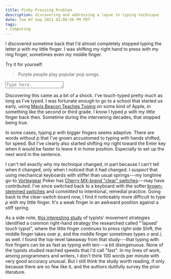 ```yaml
---
title: Pinky Pressing Problem
description: discovering and addressing a lapse in typing technique
date: Tue 07 Sep 2021 02:06:56 PM PDT
tags:
- Computing
---
```


I discovered sometime back that I'd almost completely stopped typing the letter _p_ with my little finger.  I was shifting my right hand to press with my ring finger, sometimes even my middle finger.

Try it for yourself:

> Purple people play popular pop songs.

<textarea rows=1 id="typingSpace" placeholder="Type here."></textarea>

Discovering this came as a bit of a shock.  I've touch-typed pretty much as long as I've typed.  I was fortunate enough to go to a school that started us early, using [Mavis Beacon Teaches Typing](https://en.wikipedia.org/wiki/Mavis_Beacon_Teaches_Typing) on some kind of Apple, in something like the second or third grade.  I know I typed _p_ with my little finger back then.  Sometime during the intervening decades, that stopped being true.

In some cases, typing _p_ with bigger fingers seems adaptive.  There are words without _p_ that I've grown accustomed to typing with hands shifted, for speed.  But I've clearly also started shifting my right toward the Enter key when it would be faster to leave it in home position.  Especially to set up the next word in the sentence.

I can't tell exactly why my technique changed, in part because I can't tell when it changed, only when I noticed that it had changed.  I _suspect_ that using mechanical keyboards with stiffer than usual springs---my longtime go-to [Vortexgear](http://vortexgear.tw/) Poker has [Cherry MX-brand "clear" switches](https://www.cherrymx.de/en/mx-original/mx-clear.html)---may have contributed.  I've since switched back to a keyboard with the softer [brown-stemmed switches](https://www.cherrymx.de/en/mx-original/mx-brown.html) and committed to intentional, remedial practice.  Going back to the clear-switch board now, I find it noticeably more difficult to type _p_ with my little finger.  It's a weak finger in an awkward position against a stiff spring.

As a side note, [this interesting study](https://userinterfaces.aalto.fi/how-we-type/) of typists' movement strategies identified a common right-hand strategy the researched called "'lapsed' touch typist", where the little finger continues to press right-side Shift, the middle finger takes over _p_, and the middle finger sometimes types _o_ and _i_, as well.  I found the top-level takeaway from that study---that typing with five fingers can be as fast as typing with ten---a bit disingenuous.  None of the typists studied reached speeds that I'd call "fast".  In my lines of work, among programmers and writers, I don't think 100 words per minute with very good accuracy unusual.  But I still think the study worth reading, if only because there are so few like it, and the authors dutifully survey the prior literature.

